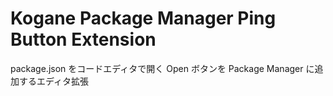 # Kogane Package Manager Ping Button Extension

package.json をコードエディタで開く Open ボタンを Package Manager に追加するエディタ拡張
